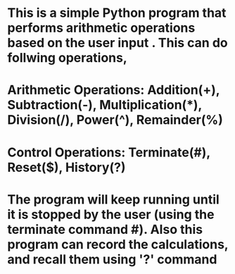# This is a simple Python program that performs arithmetic operations based on the user input . This can do follwing operations,

# Arithmetic Operations: Addition(+), Subtraction(-), Multiplication(*), Division(/), Power(^), Remainder(%)

# Control Operations: Terminate(#), Reset($), History(?)

# The program will keep running until it is stopped by the user (using the terminate command #). Also this program can record the calculations, and recall them using '?' command 
